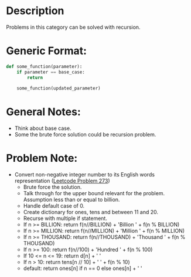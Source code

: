 # Description
Problems in this category can be solved with recursion.

# Generic Format:
``` Python
def some_function(parameter):
    if parameter == base_case:
        return
    
    some_function(updated_parameter)
```

# General Notes:
- Think about base case.
- Some the brute force solution could be recursion problem.

# Problem Note:
- Convert non-negative integer number to its English words representation ([Leetcode Problem 273](https://leetcode.com/problems/integer-to-english-words/))
    - Brute force the solution.
    - Talk through for the upper bound relevant for the problem. Assumption less than or equal to billion.
    - Handle default case of 0.
    - Create dictionary for ones, tens and between 11 and 20.
    - Recurse with multiple if statement.
    - If n >= BILLION:
        return f(n//BILLION) + 'Billion ' + f(n % BILLION)
    - If n >= MILLION:
        return f(n//MILLION) + 'Million ' + f(n % MILLION)
    - If n >= THOUSAND:
        return f(n//THOUSAND) + 'Thousand ' + f(n % THOUSAND)
    - If n >= 100:
        return f(n//100) + 'Hundred ' + f(n % 100)
    - If 10 <= n <= 19: return d[n] + ' '
    - If n > 10:
        return tens[n // 10] + ' ' + f(n % 10)
    - default: return ones[n] if n == 0 else ones[n] + ' '